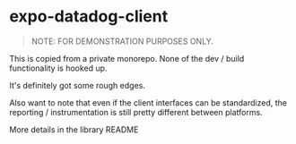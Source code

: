 # expo-datadog-client

> NOTE: FOR DEMONSTRATION PURPOSES ONLY.

This is copied from a private monorepo. None of the dev / build functionality is hooked up.

It's definitely got some rough edges.

Also want to note that even if the client interfaces can be standardized, the reporting / instrumentation is still pretty different between platforms.

More details in the library README
